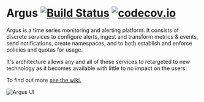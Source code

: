 Argus  [![Build Status](https://travis-ci.com/SalesforceEng/Argus.svg?token=oGrB7zUSh9VsE9p5yapV&branch=master)](https://travis-ci.com/SalesforceEng/Argus) [![codecov.io](https://codecov.io/github/SalesforceEng/Argus/coverage.svg?token=wkwA144Mqa&branch=master)](https://codecov.io/github/SalesforceEng/Argus?branch=master)
=====

Argus is a time series monitoring and alerting platform.  It consists of discrete services to configure alerts, ingest and transform metrics & events, send notifications, create namespaces, and to both establish and enforce policies and quotas for usage.

It's architecture allows any and all of these services to retargeted to new technology as it becomes available with little to no impact on the users.

To find out more [see the wiki.](https://github.com/SalesforceEng/Argus/wiki)

![Argus UI](https://cloud.githubusercontent.com/assets/15337203/12775758/53f98b02-ca05-11e5-88b0-1fd11afe335f.png)
